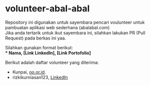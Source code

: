 # volunteer-abal-abal
Repository ini digunakan untuk sayembara pencari voulunteer untuk pambuatan aplikasi web sederhana (abalabal.com) <br>
Jika anda tertarik untuk ikut sayembara ini, silahkan lakukan PR (Pull Request) pada berkas ini yaa.<br>

Silahkan gunakan format berikut:<br>
**\* Nama, [Link LinkedIn], [Link Portofolio]**

Berikut adalah daftar volunteer yang diterima:
* Kunpai, [oo.or.id](https://oo.or.id).
* rizkikurniasan123, [LinkedIn](https://www.LinkedIn.com/)

